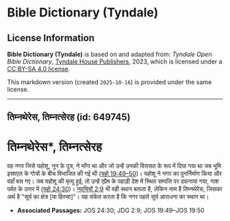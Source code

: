 # Bible Dictionary (Tyndale)

## License Information

**Bible Dictionary (Tyndale)** is based on and adapted from: _Tyndale Open Bible Dictionary_, [Tyndale House Publishers](https://tyndaleopenresources.com/), 2023, which is licensed under a [CC BY-SA 4.0 license](https://creativecommons.org/licenses/by-sa/4.0/legalcode.en).

This markdown version (created `2025-10-16`) is provided under the same license.



--------------------------------

## तिम्नथेरेस, तिम्नत्सेरह (id: 649745)

तिम्नथेरेस\*, तिम्नत्सेरह
=========================

वह नगर जिसे यहोशू, नून के पुत्र, ने माँगा था और जो उन्हें उनकी विरासत के रूप में दिया गया था जब भूमि इस्राएल के गोत्रों के बीच विभाजित की गई थी ([यहो 19:49–50](https://ref.ly/Josh19:49-Josh19:50))। यहोशू ने नगर का पुनर्निर्माण किया और वहाँ बस गए। जब यहोशू की मृत्यु हुई, तो उन्हें एप्रैम के पहाड़ी देश में स्थित सम्पत्ति पर दफनाया गया, गाश पर्वत के उत्तर में ([यहो 24:30](https://ref.ly/Josh24:30))। [न्यायियों 2:9](https://ref.ly/Judg2:9) भी वही स्थान बताता है, लेकिन नाम है तिम्नथेरेस, जिसका अर्थ है "सूर्य का क्षेत्र \[या हिस्सा]"। यह संकेत करता है कि नगर पहले सूर्य आराधना का स्थान था।

* **Associated Passages:** JOS 24:30; JDG 2:9; JOS 19:49–JOS 19:50

